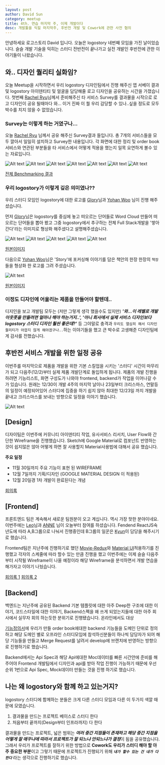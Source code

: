 ```yaml
---
layout: post
author: David Sun
category: meetup
title: 4th. 연습 마지막 주, 이제 개발이다
desc: 개발툴을 익힐 마지막주, 후반전 개발 및 Cowork에 관한 사전 협의
---
```


안녕하세요 로고스토리 David 입니다. 오늘은 logostory 네번째 모임을 가진 날이었습니다. 슬슬 개발 기술을 익히는 스터디 전반전이 끝나가고 실전 개발인 후반전에 관한 이야기들이 나왔습니다.

## 와.. 디자인 퀄리티 실화임?
오늘 Meetup을 시작하면서 우리 logostory 디자인팀에서 진행 해주신 앱 서베이 결과 및 logostory 아이덴티티 및 얼굴을 담당해줄 로고 디자인을 공유하는 시간을 가졌습니다. 첫번째 [Rachel Ryu](https://www.facebook.com/profile.php?id=100001894389207)님께서 준비해주신 타 서비스 Survey를 결과물을 시작으로 로고 디자인이 공유 될때마다 와... 이거 진짜 이 퀄 우리 감당할 수 있나..싶을 정도로 모두 박수를 치지 않을 수 없었습니다.

### Survey는 이렇게 하는 거였구나...
오늘 [Rachel Ryu](https://www.facebook.com/profile.php?id=100001894389207) 님께서 공유 해주신 Survey결과 들입니다. 총 7개의 서비스들을 모두 깔아서 일일히 설치하고 Survey한 내용입니다. 각 화면에 대한 정리 및 order book서비스와 연관된 부분들을 타 서비스에서 어떻게 적용을 했는지 일목 요연하게 볼수 있는 자료입니다.

![Alt text](/assets/img/11-25/benchmarking1.png)
![Alt text](/assets/img/11-25/benchmarking2.png)
![Alt text](/assets/img/11-25/benchmarking3.png)
![Alt text](/assets/img/11-25/benchmarking4.png)
![Alt text](/assets/img/11-25/benchmarking5.png)
![Alt text](/assets/img/11-25/benchmarking6.png)
![Alt text](/assets/img/11-25/benchmarking7.png)

[전체 Benchmarking 결과](https://drive.google.com/open?id=1CDudLoe4XduV3w6YqFFZDdFro8UYA877)

### 우리 logostory가 이렇게 깊은 의미였나??
우리 스터디 모임인 logostory에 대한 로고를 [Glory](https://www.facebook.com/youngkwang.cho.90)님과 [Yohan Woo](https://www.facebook.com/Johan.Woo) 님이 진행 해주셨습니다. 

먼저 [Glory](https://www.facebook.com/youngkwang.cho.90)님은 logostory를 중심에 놓고 떠오르는 단어들로 Word Cloud 만들어 떠오르는 단어들을 뽑아 봤고 그중 logostory에서 추구하는 전체 Full Stack개발을 '쌓아간다'라는 이미지로 형상화 해주셨다고 설명해주셨습니다.

![Alt text](/assets/img/11-25/logo1-1.png)
![Alt text](/assets/img/11-25/logo1-2.png)
![Alt text](/assets/img/11-25/logo1-3.png)
![Alt text](/assets/img/11-25/logo1-4.png)
![Alt text](/assets/img/11-25/logo1-5.png)

[원본이미지](https://drive.google.com/open?id=1o0PhuSb1gmSa_fgyO9nPQejUQ0qmhCYF)

다음으로 [Yohan Woo](https://www.facebook.com/Johan.Woo)님은 'Story'에 포커싱해 이야기를 담은 책안의 한장 한장의 `책장`들을 형상화 한 로고를 그려 주셨습니다.

![Alt text](/assets/img/11-25/logo2.png)

[원본이미지](https://drive.google.com/open?id=1iAbfXpTib8DpoV6KKzSfJbteugN5CZwv)

### 이정도 디자인에 어울리는 제품을 만들어야 할텐데..
디지인을 보고 개발팀 모두는 (저만 그렇게 생각 했을수도 있지만) ***'와...이 레벨로 개발 아웃풋을 만들려면 얼마나 해야 하는거지..', '아니 회사에서 실제 서비스 디자인보다 logostory 스터디 디자인 훨씬 좋은데?'*** 등 그야말로 충격과 `우리도 열심히 해서 디자인 퀄리티가 아깝지 않게 해야겠구나..`하는 이야기들을 했고 큰 박수로 고생해준 디자인팀에게 감사를 전했습니다.

## 후반전 서비스 개발을 위한 일정 공유
이번주를 마지막으로 제품을 개발을 위한 기본 스킬업을 시키는 '스터디' 시간이 마무리가 되고 다음주(12/2)부터 실제 제품 개발단계로 돌입하게 됩니다. 제품의 개발 진행을 하려면 기능리스트, 화면 구성도가 나와야 frontend, backend가 작업을 이어나갈 수가 있습니다. 원래는 12/30이 개발 4주의 마지막 날이나 23일부터 크리스마스, 연말등의 일정이 예정되어있어 스터디에 집중을 하기 쉽지 않아 최대한 12/23일 까지 개발을 끝내고 크리스마스를 보내는 방향으로 일정을 이야기 했습니다.

![Alt text](/assets/img/11-25/develop_schedule.png)

## [Design]
디자이팀은 이번주에 커뮤니티 아이덴티티 작업, 유사서비스 리서치, User Flow와 간단한 Wireframe을 진행했습니다. Sketch에 Google Material로 컴포넌트 반영하는 것이 쉽지많은 않아 어떻게 하면 잘 사용할지 Material사용법에 대해서 공유 했습니다.

**주요 일정**
- 11월 30일까지 주요 기능이 표현 된 WIREFRAME
- 12월 7일까지 기획/디자인 (GOOGLE MATERIAL DESIGN 이 적용된)
- 12월 20일경 1차 개발이 완료된다는 개념

[회의록](https://logostory.slack.com/archives/CDVFPRP18/p1543123503005700)

## [Frontend] 
프론트엔드 팀은 계속해서 새로운 팀원분이 오고 계십니다. 역시 가장 핫한 분야이네요. 이번주에는 [Leo](https://www.facebook.com/profile.php?id=100007806767552)님과 [ANNE](https://www.facebook.com/ansewon) 님이 오늘부터 참여를 하셨습니다. Fendend ReactJS숙년도에 따라 A,B그룹으로 나눠서 진행중인데 B그룹의 일꾼은 [Kyun](https://www.facebook.com/l.s.kyun)이 담당을 해주시기로 했습니다.

Frontend팀은 지난주에 진행하기로 했던 [Movie-Redux](https://github.com/Kyun92/redux-movie)와 [Material UI](https://material-ui.com/)적용하기를 진행했고 각자의 스케줄에 따라 할수 있는 만큼 진행을 했고 이번주에는 이제 슬슬 다음주 부터 시작될 Wireframe이 나올 예정이라 해당 Wireframe을 분석하면서 개발 연습을 해가자고 이야기 나눴습니다.

[회의록 1](https://logostory.slack.com/archives/CDUTA8AP3/p1543119010017800)
[회의록 2](https://logostory.slack.com/archives/CDUTA8AP3/p1543134369019400)

## [Backend]
백엔드는 지난주에 공유된 Backend 기본 템플릿에 대한 아주 Deep한 구조에 대한 이야기, 코드스타일에 대한 이야기, Backend스펙을 왜 쓰게 되었는지들에 대한 아주 회사에서 실무자 회의 하는듯한 분위기로 진행됐습니다. 온라인에서도 대상

[기능정의서](https://drive.google.com/open?id=1ED2hBGAHxBKlTZr67Lt1PQ17UypjFkR_fJJU1xQZ5_8)에 우리가 만들 order book에대한 backend 기능들을 도메인 단위로 정의하고 해당 도메인 별로 오프라인 스터디모임에 참석하신분들이 하나씩 담당자가 되어 해당 기능들을 만들고 Merge Request를 날려서 develop에 브랜치에 반영하는 방향으로 진행하기로 했습니다. 

Backend에서는 Api Spec과 해당 Api에대한 Moc데이터를 빠른 시간안에 준비를 해주어야 Frontend 개발팀에서 디자인과 api를 받아 작업 진행이 가능하기 때문에 우선순위 1번으로 Api Spec, Mock데이터 만들는 것을 진행 하기로 했습니다.

## 나는 왜 logostory와 함께 하고 있는거지?
logostory 스터디에 함께하는 분들은 크게 다른 스터디 모임과 다른 이 두가지 색깔 때문에 모였습니다. 
1. 결과물을 만드는 프로젝트 베이스로 스터디 한다
2. 처음부터 끝까지(Design부터 인프라까지) 다 한다

결과물을 만드는 프로젝트, 넓은 범위는 ***여러 중간 지점들이 존재하고 해당 중간 지점을 어떻게 잘 매꾸냐에 따라서 프로젝트가 잘 되느냐 안되느냐가 결정***이 됨을 공유했습니다. 그래서 우리가 프로젝트를 잘하기 위한 방법으로 **Cowork도 우리가 스터디 해야 할 아주 중요한 부분**이고 그렇기 때문에 프로젝트가 진행되기 위해 ***`내가 할수 있는 건 내가 다 한다`*** 라는 생각으로 진행하기로 했습니다.
